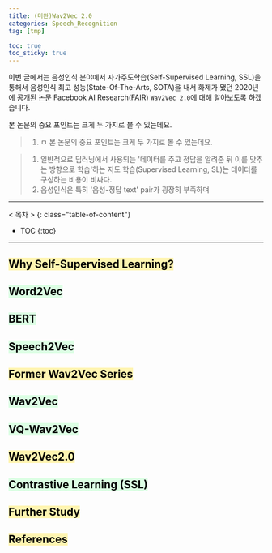 ```yaml
---
title: (미완)Wav2Vec 2.0
categories: Speech_Recognition
tag: [tmp]

toc: true
toc_sticky: true
---
```



이번 글에서는 음성인식 분야에서 자가주도학습(Self-Supervised Learning, SSL)을 통해서 음성인식 최고 성능(State-Of-The-Arts, SOTA)을 내서 화제가 됐던
 2020년에 공개된 논문 Facebook AI Research(FAIR) `Wav2Vec 2.0`에 대해 알아보도록 하겠습니다. 
 
본 논문의 중요 포인트는 크게 두 가지로 볼 수 있는데요.

> 1. ㅁ
본 논문의 중요 포인트는 크게 두 가지로 볼 수 있는데요.

> 1. 일반적으로 딥러닝에서 사용되는 '데이터를 주고 정답을 알려준 뒤 이를 맞추는 방향으로 학습'하는 지도 학습(Supervised Learning, SL)는 데이터를 구성하는 비용이 비싸다.
> 2. 음성인식은 특히 '음성-정답 text' pair가 굉장히 부족하며 

---
< 목차 >
{: class="table-of-content"}
* TOC
{:toc}
---

## <mark style='background-color: #fff5b1'> Why Self-Supervised Learning? </mark>



## <mark style='background-color: #dcffe4'> Word2Vec </mark>

## <mark style='background-color: #dcffe4'> BERT </mark>

## <mark style='background-color: #dcffe4'> Speech2Vec </mark>





## <mark style='background-color: #fff5b1'> Former Wav2Vec Series</mark>

## <mark style='background-color: #dcffe4'> Wav2Vec </mark>

## <mark style='background-color: #dcffe4'> VQ-Wav2Vec </mark>





## <mark style='background-color: #fff5b1'> Wav2Vec2.0 </mark>

## <mark style='background-color: #dcffe4'> Contrastive Learning (SSL) </mark>



## <mark style='background-color: #fff5b1'> Further Study </mark>






## <mark style='background-color: #fff5b1'> References </mark>
